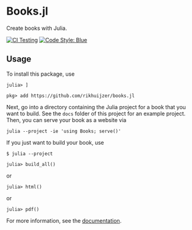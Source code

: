# Books.jl

Create books with Julia.

[![CI Testing](https://github.com/rikhuijzer/Books.jl/workflows/CI/badge.svg)](https://github.com/rikhuijzer/Books.jl/actions?query=workflow%3ACI+branch%3Amain)
[![Code Style: Blue](https://img.shields.io/badge/code%20style-blue-4495d1.svg)](https://github.com/invenia/BlueStyle)

## Usage

To install this package, use
```
julia> ]

pkg> add https://github.com/rikhuijzer/books.jl
```

Next, go into a directory containing the Julia project for a book that you want to build.
See the `docs` folder of this project for an example project.
Then, you can serve your book as a website via
```
julia --project -ie 'using Books; serve()'
```

If you just want to build your book, use
```
$ julia --project

julia> build_all()
```
or 
```
julia> html()
```
or
```
julia> pdf()
```

For more information, see the [documentation](https://books.huijzer.xyz).
